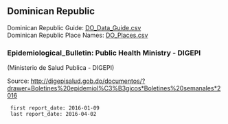 ## Dominican Republic  
  
Dominican Republic Guide: [DO_Data_Guide.csv](DO_Data_Guide.csv)  
Dominican Republic Place Names: [DO_Places.csv](DO_Places.csv)  
  
### Epidemiological_Bulletin: Public Health Ministry - DIGEPI  
(Ministerio de Salud Publica - DIGEPI)

Source: <http://digepisalud.gob.do/documentos/?drawer=Boletines%20epidemiol%C3%B3gicos*Boletines%20semanales*2016>  

     first report_date: 2016-01-09
     last report_date: 2016-04-02
